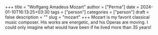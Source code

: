+++
title = "Wolfgang Amadeus Mozart"
author = ["Perma"]
date = 2024-01-10T16:13:25+03:30 
tags = ["person"]
categories = ["person"]
draft = false
description = ""
slug = "mozart"
+++
Mozart is my favorit classical music composer.
His works are energetic, and his Operas are moving.
I could only imagine what would have been if he lived more than 35 years!
